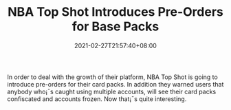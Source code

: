 ﻿---
title: "NBA Top Shot Introduces Pre-Orders for Base Packs"
date: 2021-02-27T21:57:40+08:00
lastmod: 2021-02-27T16:45:40+08:00
draft: false
authors: ["Gardner"]
description: "In order to deal with the growth of their platform, NBA Top Shot is going to introduce pre-orders for their card packs. In addition they warned users that anybody who¡¯s caught using multiple accounts, will see their card packs confiscated and accounts frozen. Now that¡¯s quite interesting."
featuredImage: "nba-top-shot-introduces-pre-orders-with.png"
tags: ["Virtual World","Play to Earn"]
categories: ["news"]
news: ["Virtual World"]
weight: 
lightgallery: true
pinned: false
recommend: false
recommend1: false
---

In order to deal with the growth of their platform, NBA Top Shot is going to introduce pre-orders for their card packs. In addition they warned users that anybody who¡¯s caught using multiple accounts, will see their card packs confiscated and accounts frozen. Now that¡¯s quite interesting.

<!--more-->

